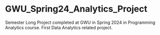 # GWU_Spring24_Analytics_Project
Semester Long Project completed at GWU in Spring 2024 in Programming Analytics course. First Data Analytics related project.

